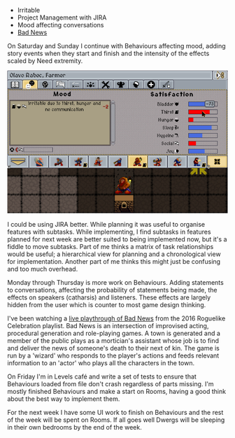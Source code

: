 ﻿---
author: jock
---
* Irritable
* Project Management with JIRA
* Mood affecting conversations
* [Bad News](https://www.youtube.com/watch?v=XFFyN10o87I)

On Saturday and Sunday I continue with Behaviours affecting mood, adding story events when they start and finish and the intensity of the effects scaled by Need extremity.

![Irritable due to thirst, hunger and no communication](/assets/img/IrritableThirstHungerSocial.png)

I could be using JIRA better. While planning it was useful to organise features with subtasks. While implementing, I find subtasks in features planned for next week are better suited to being implemented now, but it's a fiddle to move subtasks. Part of me thinks a matrix of task relationships would be useful; a hierarchical view for planning and a chronological view for implementation. Another part of me thinks this might just be confusing and too much overhead.

Monday through Thursday is more work on Behaviours. Adding statements to conversations, affecting the probability of statements being made, the effects on speakers (catharsis) and listeners. These effects are largely hidden from the user which is counter to most game design thinking.

I've been watching a [live playthrough of Bad News](https://www.youtube.com/watch?v=XFFyN10o87I) from the 2016 Roguelike Celebration playlist. Bad News is an intersection of improvised acting, procedural generation and role-playing games. A town is generated and a member of the public plays as a mortician's assistant whose job is to find and deliver the news of someone's death to their next of kin. The game is run by a 'wizard' who responds to the player's actions and feeds relevant information to an 'actor' who plays all the characters in the town.

On Friday I'm in Levels café and write a set of tests to ensure that Behaviours loaded from file don't crash regardless of parts missing. I'm mostly finished Behaviours and make a start on Rooms, having a good think about the best way to implement them.

For the next week I have some UI work to finish on Behaviours and the rest of the week will be spent on Rooms. If all goes well Dwergs will be sleeping in their own bedrooms by the end of the week.
